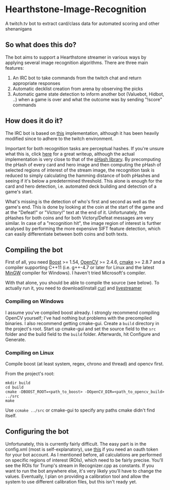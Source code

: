 Hearthstone-Image-Recognition
=============================

A twitch.tv bot to extract card/class data for automated scoring and other shenanigans

## So what does this do?

The bot aims to support a Hearthstone streamer in various ways by applying several image recognition algorithms.
There are three main features:
1. An IRC bot to take commands from the twitch chat and return appropriate responses
2. Automatic decklist creation from arena by observing the picks
3. Automatic game state detection to inform another bot (Valuebot, Hidbot, ..) when a game is over and what the outcome was by sending "!score" commands

## How does it do it?

The IRC bot is based on [this](https://github.com/muriloadriano/cleverbot "") implementation, although it has been heavily modified since to adhere to the twitch environment.

Important for both recognition tasks are perceptual hashes. If you're unsure what this is, click [here](http://www.hackerfactor.com/blog/?/archives/432-Looks-Like-It.html "") for a great writeup,
although the actual implementation is very close to that of the [pHash library](http://phash.org/ "").
By precomputing the pHash of every card and hero image and then computing the pHash of selected regions of interest of the stream image,
the recognition task is reduced to simply calculating the hamming distance of both pHashes and seeing if it's below a predetermined threshold.
This alone is enough for the card and hero detection, i.e. automated deck building and detection of a game's start.

What's missing is the detection of who's first and second as well as the game's end. This is done by looking at the coin at the start of the game and at the "Defeat!" or "Victory!" text at the end of it.
Unfortunately, the pHashes for both coins and for both Victory/Defeat messages are very similar. In case of a "recognition hit", the image region of interest is further analysed by performing the more expensive
SIFT feature detection, which can easily differentiate between both coins and both texts.

## Compiling the bot

First of all, you need [Boost](http://www.boost.org/) >= 1.54, [OpenCV](http://opencv.org/) >= 2.4.6, [cmake](http://www.cmake.org/) >= 2.8.7 and a compiler supporting C++11 (i.e. g++-4.7 or later for Linux and the latest [MinGW](http://www.mingw.org/) compiler for Windows).
I haven't tried Microsoft's compiler.

With that alone, you should be able to compile the source (see below). To actually run it, you need to download/install [curl](http://curl.haxx.se/) and [livestreamer](http://livestreamer.tanuki.se/en/latest/)

### Compiling on Windows

I assume you've compiled boost already.
I strongly recommend compiling OpenCV yourself; I've had nothing but problems with the precompiled binaries. I also recommend getting cmake-gui.
Create a `build` directory in the project's root. Start up cmake-gui and set the source field to the `src` folder and the build field to the `build` folder.
Afterwards, hit Configure and Generate.

### Compiling on Linux

Compile boost (at least system, regex, chrono and thread) and opencv first.

From the project's root:
```
mkdir build
cd build
cmake -DBOOST_ROOT=<path_to_boost> -DOpenCV_DIR=<path_to_opencv_build> ../src
make
```

Use `ccmake ../src` or cmake-gui to specify any paths cmake didn't find itself.

## Configuring the bot

Unfortunately, this is currently fairly difficult. The easy part is in the config.xml (most is self-explanatory), use [this](http://twitchapps.com/tmi/) if you need an oauth token for your bot account.
As I mentioned before, all calculations are performed on specific regions of interest (ROIs), which need to be fairly precise. You'll see the ROIs for Trump's stream in Recognizer.cpp as constants.
If you want to run the bot anywhere else, it's very likely you'll have to change the values.
Eventually, I plan on providing a calibration tool and allow the system to use different calibration files, but this isn't ready yet.



